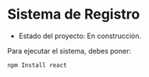 <h1>Sistema de Registro</h1>

- Estado del proyecto: En construcción.

Para ejecutar el sistema, debes poner: 

```npm Install react```

